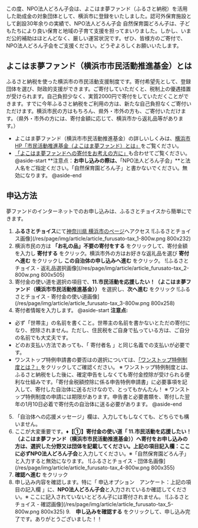 この度、NPO法人どろん子会は、よこはま夢ファンド（ふるさと納税）を活用した助成金の対象団体として、横浜市に登録をいたしました。認可外保育施設として創設30年余りの実績で、NPO法人どろん子会 自然保育園どろん子は、子どもたちにより良い保育と地域の子育て支援を担ってまいりました。しかし、いまだ公的補助はほとんどなく、厳しい運営状況です。ぜひ、皆様方のご寄付で、NPO法人どろん子会をご支援ください。どうぞよろしくお願いいたします。
## よこはま夢ファンド（横浜市市民活動推進基金）とは

ふるさと納税を使った横浜市の市民活動支援制度です。寄付希望先として、登録団体を選び、財政的支援ができます。ご寄付していただくと、税制上の優遇措置が受けられます。自己負担少なく、実質2000円で寄付をしていただくことができます。すでに今年ふるさと納税をご利用の方は、新たな自己負担なくご寄付いただけます。横浜市民の方はもちろん、県外・市外の方も、ご寄付いただけます。（県外・市外の方には、寄付金額に応じて、横浜市から返礼品等があります。）
- よこはま夢ファンド（横浜市市民活動推進基金）の詳しいしくみは、[横浜市HP「市民活動推進基金（よこはま夢ファンド）とは」](https://www.city.yokohama.lg.jp/kurashi/kyodo-manabi/shiminkyodo/shien/yumefund/gaiyou.html)をご覧ください。
- [「よこはま夢ファンドへの寄付をお考えの方に」](https://www.city.yokohama.lg.jp/kurashi/kyodo-manabi/shiminkyodo/shien/yumefund/default2021080203.html)も合わせてご覧ください。
@aside-start
**注意点：**お申し込みの際は、**「NPO法人どろん子会」**と法人名をご指定ください。「自然保育園どろん子」と書かないでください。無効になります。
@aside-end
## 申込方法

夢ファンドのインターネットでのお申し込みは、ふるさとチョイスから簡単にできます。
1. **ふるさとチョイス**にて[神奈川県 横浜市のページ](https://www.furusato-tax.jp/city/product/14100)へアクセス
![ふるさとチョイス画像](/res/page/img/article/article_furusato-tax_1-800w.png 800x232)
2. 横浜市民の方は **「お礼の品」不要の寄付をする** をクリックして、寄付金額を入力し **寄付する** をクリック。横浜市外の方はお好きな返礼品を選び **寄付へ進む** をクリックし **この自治体の申し込みへ進む** をクリック。
![ふるさとチョイス - 返礼品選択画像](/res/page/img/article/article_furusato-tax_2-800w.png 800x505)
3. 寄付金の使い道を選択の項目で、**11.市民活動を応援したい！（よこはま夢ファンド（横浜市市民活動推進基金））** を選択し、**次へ進む** をクリック
![ふるさとチョイス - 寄付金の使い道画像](/res/page/img/article/article_furusato-tax_3-800w.png 800x258)
4. 寄付者情報を入力します。
@aside-start
**注意点:**
- 必ず「世帯主」の名前を書くこと。世帯主の名前を書かないとただの寄付になり、控除されません。ただし、住民税をご自身で払っている方は、ご自分の名前でも大丈夫です。
- どのお支払い方法であっても、「 寄付者名 」と同じ名義での支払いが必要です。
- ワンストップ特例申請書の要否はの選択については、[「ワンストップ特例制度とは？」](https://www.furusato-tax.jp/about/onestop?header_guide)をクリックしてご確認ください。
※ ワンストップ特例制度とは、ふるさと納税をした後に、確定申告をしなくても寄付金控除が受けられる便利な仕組みです。「寄付金税額控除に係る申告特例申請書」に必要事項を記入して、寄付した自治体に送るだけなので、とってもかんたん！
※ ワンストップ特例制度の申請には期限があります。申告書と必要書類を、寄付した翌年の1月10日必着で寄付先の自治体に送る必要があります。
@aside-end
5. 「自治体への応援メッセージ」欄は、入力してもしなくても、どちらでも構いません。
6. ここが大変重要です。**♦︎【①】寄付金の使い道「 11.市民活動を応援したい！（よこはま夢ファンド（横浜市市民活動推進基金））へ寄付をお申し込みの方は、選択した分野又は団体を記載してください。上記の項目記入欄：**ここに必ず**NPO法人どろん子会**と入力してください。※「自然保育園どろん子」と入力すると無効になります。
![ふるさとチョイス - 団体名画像](/res/page/img/article/article_furusato-tax_4-800w.png 800x355)
7. **確認へ進む** をクリック
8. 申し込み内容を確認します。特に「 申込オプション　アンケート：上記の項目の記入欄 」に、**NPO法人どろん子会**と入力されているか確認してください。※ ここに記入されていないとどろん子には寄付されません。
![ふるさとチョイス - 確認画像](/res/page/img/article/article_furusato-tax_5-800w.png 800x325)
9.　**申し込みを確認する** をクリックして、申し込み完了です。ありがとうございました！！